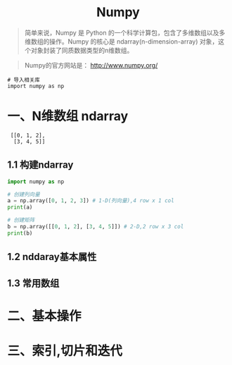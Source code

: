 <h1 align="center">Numpy</h1>

> 简单来说，Numpy 是 Python 的一个科学计算包，包含了多维数组以及多维数组的操作。Numpy 的核心是 ndarray(n-dimension-array) 对象，这个对象封装了同质数据类型的n维数组。

> Numpy的官方网站是： http://www.numpy.org/

    # 导入相关库
    import numpy as np

# 一、N维数组 ndarray

     [[0, 1, 2],
      [3, 4, 5]]

## 1.1 构建ndarray

```python
import numpy as np

# 创建列向量
a = np.array([0, 1, 2, 3]) # 1-D(列向量),4 row x 1 col
print(a)

# 创建矩阵
b = np.array([[0, 1, 2], [3, 4, 5]]) # 2-D,2 row x 3 col
print(b)
```

## 1.2 nddaray基本属性

## 1.3 常用数组

# 二、基本操作

# 三、索引,切片和迭代








